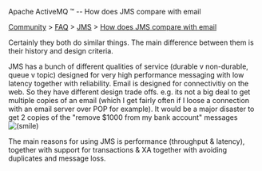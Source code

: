 Apache ActiveMQ ™ -- How does JMS compare with email 

[Community](community.html) > [FAQ](faq.html) > [JMS](jms.html) > [How does JMS compare with email](how-does-jms-compare-with-email.html)


Certainly they both do similar things. The main difference between them is their history and design criteria.

JMS has a bunch of different qualities of service (durable v non-durable, queue v topic) designed for very high performance messaging with low latency together with reliability. Email is designed for connectivitiy on the web. So they have different design trade offs. e.g. its not a big deal to get multiple copies of an email (which I get fairly often if I loose a connection with an email server over POP for example). It would be a major disaster to get 2 copies of the "remove $1000 from my bank account" messages ![(smile)](https://cwiki.apache.org/confluence/s/en_GB/5997/6f42626d00e36f53fe51440403446ca61552e2a2.1/_/images/icons/emoticons/smile.png)

The main reasons for using JMS is performance (throughput & latency), together with support for transactions & XA together with avoiding duplicates and message loss.


